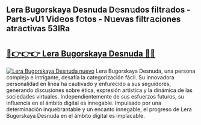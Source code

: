 ## Lera Bugorskaya Desnuda D𝚎sn𝚞dos filtr𝚊dos - Parts-vU1 Vid𝚎os f𝚘tos - N𝚞evas filtr𝚊ciones atr𝚊ctivas 53IRa

# <h2><a href="http://mb665ty.tromn.icu/?c=Lera+Bugorskaya+Desnuda">🔗👉👉👉 Lera Bugorskaya Desnuda 🔗🔗</a></h2>

[![Lera Bugorskaya Desnuda nuevo](https://i.imgur.com/pEAQMta.gif)](http://mb665ty.tromn.icu/?c=Lera+Bugorskaya+Desnuda)
Lera Bugorskaya Desnuda, una persona compleja e intrigante, desafía la categorización fácil. Su innovadora personalidad en línea ha cautivado y enfurecido a sus seguidores, generando discusiones sobre ética, expresión artística y la dinámica de las sociedades virtuales. Independientemente de sus esfuerzos futuros, su influencia en el ámbito digital es innegable. Impulsado por una determinación inquebrantable y un encanto innegable, el progreso de Lera Bugorskaya Desnuda en el ámbito digital es implacable.
